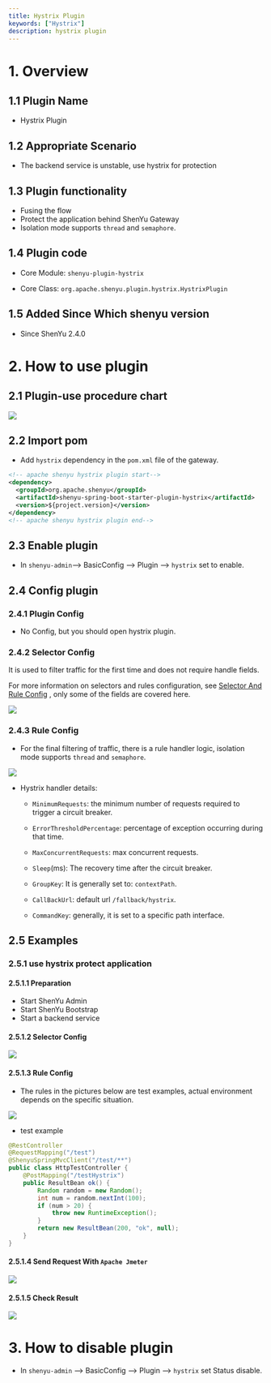 ```yaml
---
title: Hystrix Plugin
keywords: ["Hystrix"]
description: hystrix plugin
---
```


# 1. Overview

## 1.1 Plugin Name

* Hystrix Plugin

## 1.2 Appropriate Scenario

* The backend service is unstable, use hystrix for protection

## 1.3 Plugin functionality

* Fusing the flow
* Protect the application behind ShenYu Gateway
* Isolation mode supports `thread` and `semaphore`.

## 1.4 Plugin code

* Core Module: `shenyu-plugin-hystrix`

* Core Class: `org.apache.shenyu.plugin.hystrix.HystrixPlugin`

## 1.5 Added Since Which shenyu version

* Since ShenYu 2.4.0

# 2. How to use plugin

## 2.1 Plugin-use procedure chart

![](/img/shenyu/plugin/plugin_use_en.jpg)

## 2.2 Import pom

* Add `hystrix` dependency in the `pom.xml` file of the gateway.

```xml
<!-- apache shenyu hystrix plugin start-->
<dependency>
  <groupId>org.apache.shenyu</groupId>
  <artifactId>shenyu-spring-boot-starter-plugin-hystrix</artifactId>
  <version>${project.version}</version>
</dependency>
<!-- apache shenyu hystrix plugin end-->
```

## 2.3 Enable plugin

* In `shenyu-admin`--> BasicConfig --> Plugin --> `hystrix` set to enable.

## 2.4 Config plugin

### 2.4.1 Plugin Config

* No Config, but you should open hystrix plugin.

### 2.4.2 Selector Config

It is used to filter traffic for the first time and does not require handle fields.

For more information on selectors and rules configuration, see [Selector And Rule Config](../../user-guide/admin-usage/selector-and-rule) , only some of the fields are covered here.

![](/img/shenyu/plugin/hystrix/selector_en.png)

### 2.4.3 Rule Config

* For the final filtering of traffic, there is a rule handler logic, isolation mode supports `thread` and `semaphore`.

![](/img/shenyu/plugin/hystrix/rule_en.png)

* Hystrix handler details:

  * `MinimumRequests`: the minimum number of requests required to trigger a circuit breaker.

  * `ErrorThresholdPercentage`: percentage of exception occurring during that time.

  * `MaxConcurrentRequests`: max concurrent requests.

  * `Sleep`(ms): The recovery time after the circuit breaker.

  * `GroupKey`: It is generally set to: `contextPath`.

  * `CallBackUrl`: default url `/fallback/hystrix`.

  * `CommandKey`: generally, it is set to a specific path interface.

## 2.5 Examples

### 2.5.1 use hystrix protect application

#### 2.5.1.1 Preparation

- Start ShenYu Admin
- Start ShenYu Bootstrap
- Start a backend service

#### 2.5.1.2 Selector Config

![](/img/shenyu/plugin/hystrix/selector_en.png)

#### 2.5.1.3 Rule Config

* The rules in the pictures below are test examples, actual environment depends on the specific situation.

![](/img/shenyu/plugin/hystrix/hystrix-example-rule-en.png)

* test example

```java
@RestController
@RequestMapping("/test")
@ShenyuSpringMvcClient("/test/**")
public class HttpTestController {
    @PostMapping("/testHystrix")
    public ResultBean ok() {
        Random random = new Random();
        int num = random.nextInt(100);
        if (num > 20) {
            throw new RuntimeException();
        }
        return new ResultBean(200, "ok", null);
    }
}
```

#### 2.5.1.4 Send Request With `Apache Jmeter`

![](/img/shenyu/plugin/hystrix/hystrix-send-request.png)

#### 2.5.1.5 Check Result

![](/img/shenyu/plugin/hystrix/hystrix-result.png)

# 3. How to disable plugin

- In `shenyu-admin` --> BasicConfig --> Plugin --> `hystrix` set Status disable.
